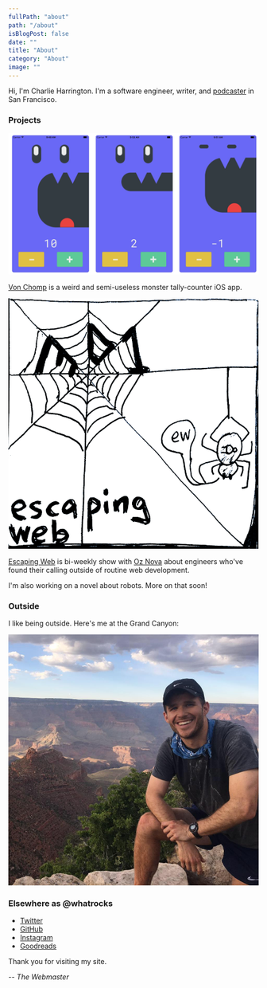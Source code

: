 ```yaml
---
fullPath: "about"
path: "/about"
isBlogPost: false
date: ""
title: "About"
category: "About"
image: ""
---
```


Hi, I'm Charlie Harrington. I'm a software engineer, writer, and [podcaster](https://www.escapingweb.com) in San Francisco.

### Projects

![VC](./images/vc.png)

[Von Chomp](https://itunes.apple.com/us/app/von-chomp/id1211087343?mt=8) is a weird and semi-useless monster tally-counter iOS app.

![EW](./images/ew.png)

[Escaping Web](https://www.escapingweb.com) is bi-weekly show with [Oz Nova](https://twitter.com/oznova_) about engineers who've found their calling outside of routine web development.

I'm also working on a novel about robots. More on that soon!

### Outside

I like being outside. Here's me at the Grand Canyon:

![Charlie Harrington](./images/charlie.jpg)

### Elsewhere as @whatrocks

* [Twitter](https://twitter.com/whatrocks)
* [GitHub](https://github.com/whatrocks)
* [Instagram](https://instagram.com/whatrocks)
* [Goodreads](https://www.goodreads.com/user/show/8699203-charlie-harrington)

Thank you for visiting my site.

-- *The Webmaster*